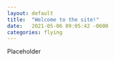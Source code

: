 ```yaml
---
layout: default
title:  "Welcome to the site!"
date:   2021-05-06 09:05:42 -0600
categories: flying
---
```

Placeholder
